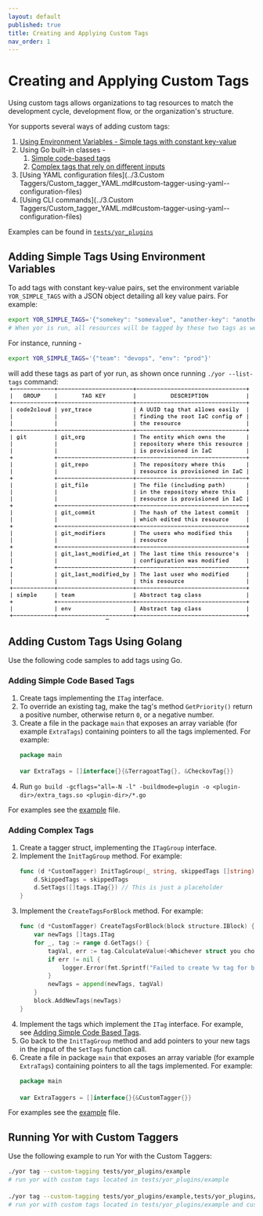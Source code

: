 ```yaml
---
layout: default
published: true
title: Creating and Applying Custom Tags
nav_order: 1
---
```


# Creating and Applying Custom Tags
Using custom tags allows organizations to tag resources to match the development cycle, development flow, or the organization's structure.

Yor supports several ways of adding custom tags:
1. [Using Environment Variables - Simple tags with constant key-value](#adding-simple-tags-using-environment-variables)
2. Using Go built-in classes -
	1. [Simple code-based tags](#adding-simple-code-based-tags)
	2. [Complex tags that rely on different inputs](#adding-complex-tags)
3. [Using YAML configuration files](../3.Custom Taggers/Custom_tagger_YAML.md#custom-tagger-using-yaml--configuration-files)
4. [Using CLI commands](../3.Custom Taggers/Custom_tagger_YAML.md#custom-tagger-using-yaml--configuration-files)
       
Examples can be found in [`tests/yor_plugins`](https://github.com/bridgecrewio/yor/tree/main/tests/yor_plugins)

## Adding Simple Tags Using Environment Variables
To add tags with constant key-value pairs, set the environment variable `YOR_SIMPLE_TAGS`
with a JSON object detailing all key value pairs. For example:
```sh
export YOR_SIMPLE_TAGS='{"somekey": "somevalue", "another-key": "another_val"}'
# When yor is run, all resources will be tagged by these two tags as well.
```

For instance, running -
```sh
export YOR_SIMPLE_TAGS='{"team": "devops", "env": "prod"}'
```
will add these tags as part of yor run, as shown once running `./yor --list-tags` command:
![](../yor_list_tags_after_env_var.png)

## Adding Custom Tags Using Golang
Use the following code samples to add tags using Go. 

### Adding Simple Code Based Tags
1. Create tags implementing the `ITag` interface.
2. To override an existing tag, make the tag's method `GetPriority()` return a positive number, otherwise return `0`, or a negative number.
3. Create a file in the package `main` that exposes an array variable (for example `ExtraTags`) containing pointers to all the tags implemented. 
   For example:
    ```go
    package main
    
    var ExtraTags = []interface{}{&TerragoatTag{}, &CheckovTag{}}
    ```
4. Run `go build -gcflags="all=-N -l" -buildmode=plugin -o <plugin-dir>/extra_tags.so <plugin-dir>/*.go`

For examples see the [example](../../tests/yor_plugins/example) file.

### Adding Complex Tags
1. Create a tagger struct, implementing the `ITagGroup` interface.
2. Implement the `InitTagGroup` method. For example:
    ```go
    func (d *CustomTagger) InitTagGroup(_ string, skippedTags []string) {
	    d.SkippedTags = skippedTags
	    d.SetTags([]tags.ITag{}) // This is just a placeholder
    }
    ```
3. Implement the `CreateTagsForBlock` method. For example:
    ```go
   func (d *CustomTagger) CreateTagsForBlock(block structure.IBlock) {
        var newTags []tags.ITag
        for _, tag := range d.GetTags() {
            tagVal, err := tag.CalculateValue(<Whichever struct you choose to pass to the tagger>)
            if err != nil {
                logger.Error(fmt.Sprintf("Failed to create %v tag for block %v", tag.GetKey(), block.GetResourceID()))
            }
            newTags = append(newTags, tagVal)
        }
        block.AddNewTags(newTags)
   }
    ```
4. Implement the tags which implement the `ITag` interface. For example, see [Adding Simple Code Based Tags](#adding-simple-code-based-tags).
5. Go back to the `InitTagGroup` method and add pointers to your new tags in the input of the `SetTags` function call.
6. Create a file in package `main` that exposes an array variable (for example `ExtraTags`) containing pointers to all the tags implemented. 
   For example:
    ```go
    package main
    
    var ExtraTaggers = []interface{}{&CustomTagger{}}
    ```

For examples see the [example](../../tests/yor_plugins/example) file.

## Running Yor with Custom Taggers
Use the following example to run Yor with the Custom Taggers:
```sh
./yor tag --custom-tagging tests/yor_plugins/example
# run yor with custom tags located in tests/yor_plugins/example

./yor tag --custom-tagging tests/yor_plugins/example,tests/yor_plugins/tag_group_example
# run yor with custom tags located in tests/yor_plugins/example and custom taggers located in tests/yor_plugins/tag_group_example
```

